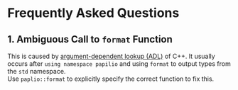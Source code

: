# Frequently Asked Questions
## 1. Ambiguous Call to `format` Function
This is caused by [argument-dependent lookup (ADL)](https://en.cppreference.com/w/cpp/language/adl) of C++. It usually occurs after `using namespace papilio` and using `format` to output types from the `std` namespace.  
Use `paplio::format` to explicitly specify the correct function to fix this.
